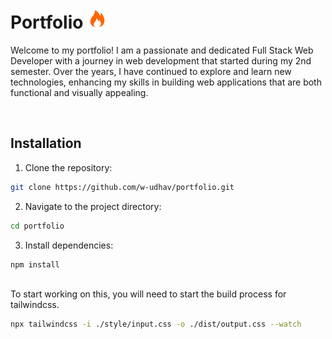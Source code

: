 # Portfolio <img src="./assets/logo.png" width="32" />

Welcome to my portfolio! I am a passionate and dedicated Full Stack Web Developer with a journey in web development that started during my 2nd semester. Over the years, I have continued to explore and learn new technologies, enhancing my skills in building web applications that are both functional and visually appealing.

<br/>

## Installation
1. Clone the repository:

```sh
git clone https://github.com/w-udhav/portfolio.git
```

2. Navigate to the project directory:

```sh
cd portfolio
```

3. Install dependencies:

```sh
npm install
```
<br/>
To start working on this, you will need to start the build process for tailwindcss.

```sh
npx tailwindcss -i ./style/input.css -o ./dist/output.css --watch
```